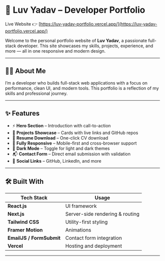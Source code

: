 # 🚀 Luv Yadav – Developer Portfolio

Live Website 👉 [https://luv-yadav-portfolio.vercel.app/](https://luv-yadav-portfolio.vercel.app/)

Welcome to the personal portfolio website of **Luv Yadav**, a passionate full-stack developer. This site showcases my skills, projects, experience, and more — all in one responsive and modern design.

---

## 🧑‍💻 About Me

I’m a developer who builds full-stack web applications with a focus on performance, clean UI, and modern tools. This portfolio is a reflection of my skills and professional journey.

---

## ✨ Features

- ⚡ **Hero Section** – Introduction with call-to-action
- 💼 **Projects Showcase** – Cards with live links and GitHub repos
- 📄 **Resume Download** – One-click CV download
- 📱 **Fully Responsive** – Mobile-first and cross-browser support
- 🌙 **Dark Mode** – Toggle for light and dark themes
- 📬 **Contact Form** – Direct email submission with validation
- 🔗 **Social Links** – GitHub, LinkedIn, and more

---

## 🛠️ Built With

| Tech Stack       | Usage                          |
|------------------|--------------------------------|
| **React.js**      | UI framework                   |
| **Next.js**       | Server-side rendering & routing|
| **Tailwind CSS**  | Utility-first styling          |
| **Framer Motion** | Animations                     |
| **EmailJS / FormSubmit** | Contact form integration     |
| **Vercel**        | Hosting and deployment         |

---
  

